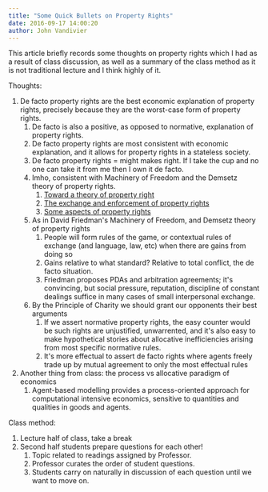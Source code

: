 ```yaml
---
title: "Some Quick Bullets on Property Rights"
date: 2016-09-17 14:00:20
author: John Vandivier
---
```




This article briefly records some thoughts on property rights which I had as a result of class discussion, as well as a summary of the class method as it is not traditional lecture and I think highly of it.

Thoughts:
<ol>
 	<li>De facto property rights are the best economic explanation of property rights, precisely because they are the worst-case form of property rights.
<ol>
 	<li>De facto is also a positive, as opposed to normative, explanation of property rights.</li>
 	<li>De facto property rights are most consistent with economic explanation, and it allows for property rights in a stateless society.</li>
 	<li>De facto property rights = might makes right. If I take the cup and no one can take it from me then I own it de facto.</li>
 	<li>Imho, consistent with Machinery of Freedom and the Demsetz theory of property rights.
<ol>
 	<li><a href=\"https://www.researchgate.net/profile/Harold_Demsetz/publication/4731854_Frischmanns_View_of_Toward_a_Theory_of_Property_Rights/links/00b7d5395f44b0b948000000.pdf\">Toward a theory of property right</a></li>
 	<li><a href=\"https://www.researchgate.net/profile/Harold_Demsetz/publication/243781160_The_Exchange_and_Enforcement_of_Property_Rights_Journal_of_Law_and_Economics_8_11-26/links/00b7d5395f4491916d000000.pdf\">The exchange and enforcement of property rights</a></li>
 	<li><a href=\"https://www.researchgate.net/profile/Harold_Demsetz/publication/240248226_Some_Aspect_of_Property_Rights/links/00b7d5395f44a93939000000.pdf\">Some aspects of property rights</a></li>
</ol>
</li>
 	<li>As in David Friedman's Machinery of Freedom, and Demsetz theory of property rights
<ol>
 	<li>People will form rules of the game, or contextual rules of exchange (and language, law, etc) when there are gains from doing so</li>
 	<li>Gains relative to what standard? Relative to total conflict, the de facto situation.</li>
 	<li>Friedman proposes PDAs and arbitration agreements; it's convincing, but social pressure, reputation, discipline of constant dealings suffice in many cases of small interpersonal exchange.</li>
</ol>
</li>
 	<li>By the Principle of Charity we should grant our opponents their best arguments
<ol>
 	<li>If we assert normative property rights, the easy counter would be such rights are unjustified, unwarrented, and it's also easy to make hypothetical stories about allocative inefficiencies arising from most specific normative rules.</li>
 	<li>It's more effectual to assert de facto rights where agents freely trade up by mutual agreement to only the most effectual rules</li>
</ol>
</li>
</ol>
</li>
 	<li>Another thing from class: the process vs allocative paradigm of economics
<ol>
 	<li>Agent-based modelling provides a process-oriented approach for computational intensive economics, sensitive to quantities and qualities in goods and agents.</li>
</ol>
</li>
</ol>
Class method:
<ol>
 	<li>Lecture half of class, take a break</li>
 	<li>Second half students prepare questions for each other!
<ol>
 	<li>Topic related to readings assigned by Professor.</li>
 	<li>Professor curates the order of student questions.</li>
 	<li>Students carry on naturally in discussion of each question until we want to move on.</li>
</ol>
</li>
</ol>